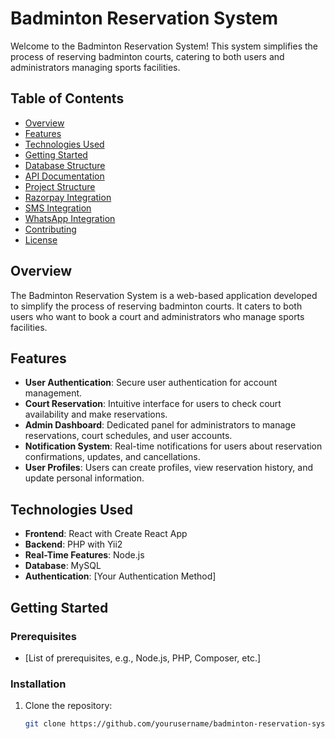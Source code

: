 # Badminton Reservation System

Welcome to the Badminton Reservation System! This system simplifies the process of reserving badminton courts, catering to both users and administrators managing sports facilities.

## Table of Contents

- [Overview](#overview)
- [Features](#features)
- [Technologies Used](#technologies-used)
- [Getting Started](#getting-started)
- [Database Structure](#database-structure)
- [API Documentation](#api-documentation)
- [Project Structure](#project-structure)
- [Razorpay Integration](#razorpay-integration)
- [SMS Integration](#sms-integration)
- [WhatsApp Integration](#whatsapp-integration)
- [Contributing](#contributing)
- [License](#license)

## Overview

The Badminton Reservation System is a web-based application developed to simplify the process of reserving badminton courts. It caters to both users who want to book a court and administrators who manage sports facilities.

## Features

- **User Authentication**: Secure user authentication for account management.
- **Court Reservation**: Intuitive interface for users to check court availability and make reservations.
- **Admin Dashboard**: Dedicated panel for administrators to manage reservations, court schedules, and user accounts.
- **Notification System**: Real-time notifications for users about reservation confirmations, updates, and cancellations.
- **User Profiles**: Users can create profiles, view reservation history, and update personal information.

## Technologies Used

- **Frontend**: React with Create React App
- **Backend**: PHP with Yii2
- **Real-Time Features**: Node.js
- **Database**: MySQL
- **Authentication**: [Your Authentication Method]

## Getting Started

### Prerequisites

- [List of prerequisites, e.g., Node.js, PHP, Composer, etc.]

### Installation

1. Clone the repository:

   ```bash
   git clone https://github.com/yourusername/badminton-reservation-system.git
